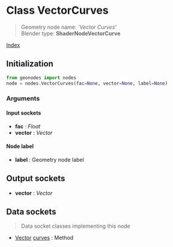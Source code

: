 
# Class VectorCurves

> Geometry node name: _'Vector Curves'_<br>Blender type:  **ShaderNodeVectorCurve**


[Index](/docs/index.md)

## Initialization


```python
from geonodes import nodes
node = nodes.VectorCurves(fac=None, vector=None, label=None)
```


### Arguments


#### Input sockets



- **fac** : _Float_
- **vector** : _Vector_



#### Node label



- **label** : Geometry node label



## Output sockets



- **vector** : _Vector_



## Data sockets

> Data socket classes implementing this node




- [Vector](../sockets/Vector.md) [curves](../sockets/Vector.md#curves) : Method


